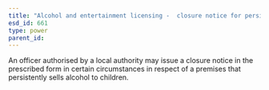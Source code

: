 ```yaml
---
title: "Alcohol and entertainment licensing -  closure notice for persistently selling alcohol to children"
esd_id: 661
type: power
parent_id:  
---
```


An officer authorised by a local authority may issue a closure notice in the prescribed form in certain circumstances in respect of a premises that persistently sells alcohol to children.

